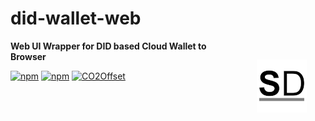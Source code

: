 # did-wallet-web

<a href="https://stromdao.de/" target="_blank" title="STROMDAO - Digital Energy Infrastructure"><img src="./static/stromdao.png" align="right" height="85px" hspace="30px" vspace="30px"></a>


**Web UI Wrapper for DID based Cloud Wallet to Browser**


[![npm](https://img.shields.io/npm/dt/did-wallet-web.svg)](https://www.npmjs.com/package/did-wallet-web)
[![npm](https://img.shields.io/npm/v/did-wallet-web.svg)](https://www.npmjs.com/package/did-wallet-web)
[![CO2Offset](https://api.corrently.io/v2.0/ghgmanage/statusimg?host=did-wallet-web&svg=1)](https://co2offset.io/badge.html?host=did-wallet-web)
